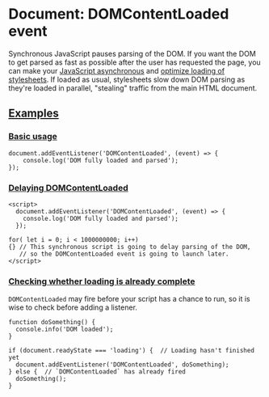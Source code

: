 # Document: DOMContentLoaded event

Synchronous JavaScript pauses parsing of the DOM. If you want the DOM to get parsed as fast as possible after the user has requested the page, you can make your [JavaScript asynchronous](https://developer.mozilla.org/en-US/docs/Web/API/XMLHttpRequest/Synchronous_and_Asynchronous_Requests) and [optimize loading of stylesheets](https://developers.google.com/speed/docs/insights/OptimizeCSSDelivery). If loaded as usual, stylesheets slow down DOM parsing as they're loaded in parallel, "stealing" traffic from the main HTML document.



## [Examples](https://developer.mozilla.org/en-US/docs/Web/API/Document/DOMContentLoaded_event#examples)

### [Basic usage](https://developer.mozilla.org/en-US/docs/Web/API/Document/DOMContentLoaded_event#basic_usage)

```
document.addEventListener('DOMContentLoaded', (event) => {
    console.log('DOM fully loaded and parsed');
});
```

### [Delaying DOMContentLoaded](https://developer.mozilla.org/en-US/docs/Web/API/Document/DOMContentLoaded_event#delaying_domcontentloaded)

```
<script>
  document.addEventListener('DOMContentLoaded', (event) => {
    console.log('DOM fully loaded and parsed');
  });

for( let i = 0; i < 1000000000; i++)
{} // This synchronous script is going to delay parsing of the DOM,
   // so the DOMContentLoaded event is going to launch later.
</script>
```

### [Checking whether loading is already complete](https://developer.mozilla.org/en-US/docs/Web/API/Document/DOMContentLoaded_event#checking_whether_loading_is_already_complete)

`DOMContentLoaded` may fire before your script has a chance to run, so it is wise to check before adding a listener.

```
function doSomething() {
  console.info('DOM loaded');
}

if (document.readyState === 'loading') {  // Loading hasn't finished yet
  document.addEventListener('DOMContentLoaded', doSomething);
} else {  // `DOMContentLoaded` has already fired
  doSomething();
}
```